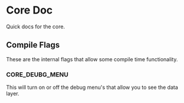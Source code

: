 # Core Doc

Quick docs for the core.


## Compile Flags

These are the internal flags that allow some compile time functionality.



### CORE_DEUBG_MENU
This will turn on or off the debug menu's that allow you to see the data layer.
